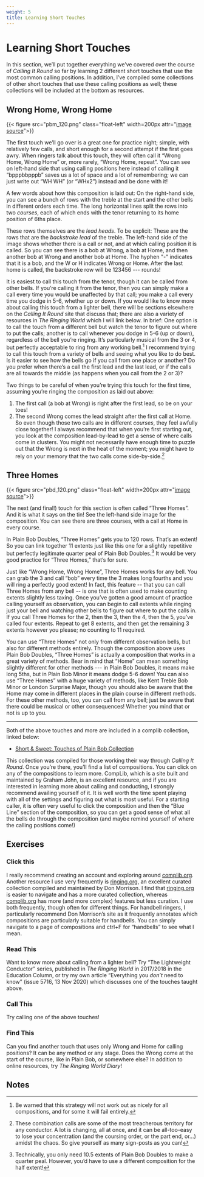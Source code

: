 ```yaml
---
weight: 5
title: Learning Short Touches
---
```


# Learning Short Touches

In this section, we’ll put together everything we’ve covered over the course of _Calling It Round_ so far by learning 2 different short touches that use the most common calling positions. In addition, I’ve compiled some collections of other short touches that use these calling positions as well; these collections will be included at the bottom as resources.


## Wrong Home, Wrong Home

{{< figure src="pbm_120.png" class="float-left" width=200px attr="[image source](https://complib.org/composition/12031)">}}

The first touch we’ll go over is a great one for practice night; simple, with relatively few calls, and short enough for a second attempt if the first goes awry. When ringers talk about this touch, they will often call it “Wrong Home, Wrong Home” or, more rarely, “Wrong Home, repeat”. You can see on left-hand side that using calling positions here instead of calling it “bpppbbpppb” saves us a lot of space and a lot of remembering; we can just write out “WH WH” (or “WHx2”) instead and be done with it!

A few words about how this composition is laid out: On the right-hand side, you can see a bunch of rows with the treble at the start and the other bells in different orders each time. The long horizontal lines split the rows into two _courses_, each of which ends with the tenor returning to its home position of 6ths place.

These rows themselves are the _lead heads_. To be explicit: These are the rows that are the _backstroke lead_ of the treble. The left-hand side of the image shows whether there is a call or not, and at which calling position it is called. So you can see there is a bob at Wrong, a bob at Home, and then another bob at Wrong and another bob at Home. The hyphen "-" indicates that it is a bob, and the W or H indicates Wrong or Home. After the last home is called, the backstroke row will be 123456 --- rounds!

It is easiest to call this touch from the tenor, though it can be called from other bells. If you’re calling it from the tenor, then you can simply make a call every time you would be unaffected by that call; you make a call every time you dodge in 5-6, whether up or down. If you would like to know more about calling this touch from a lighter bell, there will be sections elsewhere on the _Calling It Round_ site that discuss that; there are also a variety of resources in _The Ringing World_ which I will link below. In brief: One option is to call the touch from a different bell but watch the tenor to figure out where to put the calls; another is to call whenever _you_ dodge in 5-6 (up or down), regardless of the bell you’re ringing. It’s particularly musical from the 3 or 4, but perfectly acceptable to ring from any working bell.[^1] I recommend trying to call this touch from a variety of bells and seeing what you like to do best. Is it easier to see how the bells go if you call from one place or another? Do you prefer when there’s a call the first lead and the last lead, or if the calls are all towards the middle (as happens when you call from the 2 or 3)?

Two things to be careful of when you’re trying this touch for the first time, assuming you’re ringing the composition as laid out above:

1. The first call (a bob at Wrong) is right after the first lead, so be on your toes! 
2. The second Wrong comes the lead straight after the first call at Home. So even though those two calls are in different _courses_, they feel awfully close together! I always recommend that when you’re first starting out, you look at the composition lead-by-lead to get a sense of where calls come in clusters. You might not necessarily have enough time to puzzle out that the Wrong is next in the heat of the moment; you might have to rely on your memory that the two calls come side-by-side.[^2]

## Three Homes

{{< figure src="pbd_120.png" class="float-left" width=200px attr="[image source](https://complib.org/composition/11015)">}}

The next (and final!) touch for this section is often called “Three Homes”. And it is what it says on the tin! See the left-hand side image for the composition. You can see there are three courses, with a call at Home in every course. 

In Plain Bob Doubles, “Three Homes” gets you to 120 rows. That’s an extent! So you can link together 11 extents just like this one for a slightly repetitive but perfectly legitimate quarter peal of Plain Bob Doubles.[^3] It would be very good practice for “Three Homes,” that’s for sure.

Just like “Wrong Home, Wrong Home”, Three Homes works for any bell. You can grab the 3 and call “bob” every time the 3 makes long fourths and you will ring a perfectly good extent! In fact, this feature -- that you can call Three Homes from any bell -- is one that is often used to make counting extents slightly less taxing. Once you’ve gotten a good amount of practice calling yourself as observation, you can begin to call extents while ringing just your bell and watching other bells to figure out where to put the calls in. If you call Three Homes for the 2, then the 3, then the 4, then the 5, you’ve called four extents. Repeat to get 8 extents, and then get the remaining 3 extents however you please; no counting to 11 required.

You can use “Three Homes” not only from different observation bells, but also for different methods entirely. Though the composition above uses Plain Bob Doubles, “Three Homes” is actually a composition that works in a great variety of methods. Bear in mind that “Home” can mean something slightly different for other methods --- in Plain Bob Doubles, it means make long 5ths, but in Plain Bob Minor it means dodge 5-6 down! You can also use “Three Homes” with a huge variety of methods, like Kent Treble Bob Minor or London Surprise Major, though you should also be aware that the Home may come in different places in the plain course in different methods. For these other methods, too, you can call from any bell; just be aware that there could be musical or other consequences! Whether you mind that or not is up to you. 



---


Both of the above touches and more are included in a complib collection, linked below:

* [Short & Sweet: Touches of Plain Bob Collection](https://complib.org/collection/10903)

This collection was compiled for those working their way through _Calling It Round_. Once you’re there, you’ll find a list of compositions. You can click on any of the compositions to learn more. CompLib, which is a site built and maintained by Graham John, is an excellent resource, and if you are interested in learning more about calling and conducting, I strongly recommend availing yourself of it. It is well worth the time spent playing with all of the settings and figuring out what is most useful. For a starting caller, it is often very useful to click the composition and then the “Blue Line” section of the composition, so you can get a good sense of what all the bells do through the composition (and maybe remind yourself of where the calling positions come!)


## Exercises

### Click this

I really recommend creating an account and exploring around [complib.org](https://complib.org/). Another resource I use very frequently is [ringing.org](https://ringing.org/), an excellent curated collection compiled and maintained by Don Morrison. I find that [ringing.org](https://ringing.org/) is easier to navigate and has a more curated collection, whereas [complib.org](https://complib.org/) has more (and more complex) features but less curation. I use both frequently, though often for different things. For handbell ringers, I particularly recommend Don Morrison’s site as it frequently annotates which compositions are particularly suitable for handbells. You can simply navigate to a page of compositions and ctrl+F for “handbells” to see what I mean.

### Read This

Want to know more about calling from a lighter bell? Try “The Lightweight Conductor” series, published in _The Ringing World_ in 2017/2018 in the Education Column, or try my own article “Everything you _don’t_ need to know” (issue 5716, 13 Nov 2020) which discusses one of the touches taught above.

### Call This

Try calling one of the above touches!

### Find This

Can you find another touch that uses only Wrong and Home for calling positions? It can be any method or any stage. Does the Wrong come at the start of the course, like in Plain Bob, or somewhere else? In addition to online resources, try _The Ringing World Diary_!


<!-- Footnotes themselves at the bottom. -->
## Notes

[^1]:
     Be warned that this strategy will not work out as nicely for all compositions, and for some it will fail entirely.

[^2]:

     These combination calls are some of the most treacherous territory for any conductor. A lot is changing, all at once, and it can be all-too-easy to lose your concentration (and the coursing order, or the part end, or…) amidst the chaos. So give yourself as many sign-posts as you can!

[^3]:
     Technically, you only need 10.5 extents of Plain Bob Doubles to make a quarter peal. However, you’d have to use a different composition for the half extent! 

